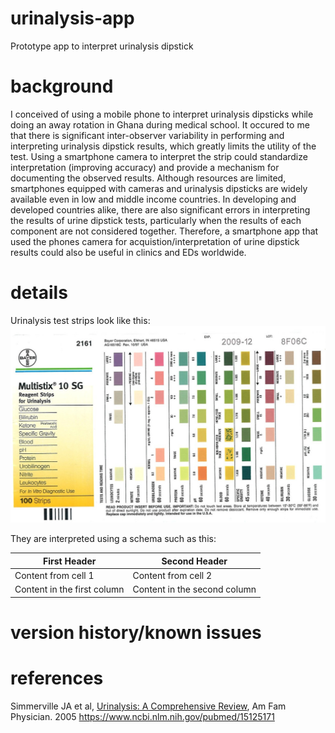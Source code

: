 # urinalysis-app
Prototype app to interpret urinalysis dipstick 

# background
I conceived of using a mobile phone to interpret urinalysis dipsticks while doing an away rotation in Ghana during medical school. It occured to me that there is significant inter-observer variability in performing and interpreting urinalysis dipstick results, which greatly limits the utility of the test. Using a smartphone camera to interpret the strip could standardize interpretation (improving accuracy) and provide a mechanism for documenting the observed results. Although resources are limited, smartphones equipped with cameras and urinalysis dipsticks are widely available even in low and middle income countries. In developing and developed countries alike, there are also significant errors in interpreting the results of urine dipstick tests, particularly when the results of each component are not considered together. Therefore, a smartphone app that used the phones camera for acquistion/interpretation of urine dipstick results could also be useful in clinics and EDs worldwide.

# details
Urinalysis test strips look like this:
![MultiStix interpretation](https://github.com/nickmmark/urinalysis-app/blob/master/figures/Bayer_MultiStix_interpretation.jpg)

They are interpreted using a schema such as this:

First Header | Second Header
------------ | -------------
Content from cell 1 | Content from cell 2
Content in the first column | Content in the second column


# version history/known issues


# references
Simmerville JA et al, [Urinalysis: A Comprehensive Review](https://www.aafp.org/afp/2005/0315/p1153.html), Am Fam Physician. 2005
https://www.ncbi.nlm.nih.gov/pubmed/15125171
